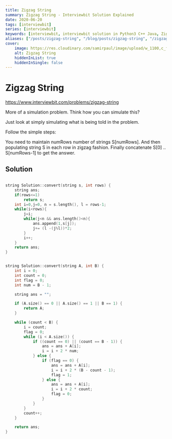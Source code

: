 ```yaml
---
title: Zigzag String
summary: Zigzag String - Interviewbit Solution Explained
date: 2020-06-20
tags: [interviewbit]
series: [interviewbit]
keywords: [interviewbit, interviewbit solution in Python3 C++ Java, Zigzag String solution]
aliases: ["/posts/zigzag-string", "/blog/posts/zigzag-string", "/zigzag-string"]
cover:
    image: https://res.cloudinary.com/samirpaul/image/upload/w_1100,c_fit,co_rgb:FFFFFF,l_text:Arial_70_bold:Zigzag String - Solution Explained/problem-solving.webp
    alt: Zigzag String
    hiddenInList: true
    hiddenInSingle: false
---
```


# Zigzag String

https://www.interviewbit.com/problems/zigzag-string


More of a simulation problem. Think how you can simulate this?

Just look at simply simulating what is being told in the problem.

Follow the simple steps:

You need to maintain numRows number of strings S[numRows].
And then populating string S in each row in zigzag fashion.
Finally concatenate S[0] .. S[numRows-1] to get the answer.
## Solution

```cpp

string Solution::convert(string s, int rows) {
    string ans;
    if(rows<=1)
        return s;
    int i=0,j=0, n = s.length(), l = rows-1;
    while(i<rows){
        j=i;
        while(j<n && ans.length()<n){
            ans.append(1,s[j]);
            j+= (l -(j%l))*2;
        }
        i++;
    }
    return ans;
}


string Solution::convert(string A, int B) {
    int i = 0;
    int count = 0;
    int flag = 0;
    int num = B - 1;

    string ans = "";

    if (A.size() == 0 || A.size() == 1 || B == 1) {
        return A;
    }

    while (count < B) {
        i = count;
        flag = 0;
        while (i < A.size()) {
            if ((count == 0) || (count == B - 1)) {
                ans = ans + A[i];
                i = i + 2 * num;
            } else {
                if (flag == 0) {
                    ans = ans + A[i];
                    i = i + 2 * (B - count - 1);
                    flag = 1;
                } else {
                    ans = ans + A[i];
                    i = i + 2 * count;
                    flag = 0;
                }
            }
        }
        count++;
    }

    return ans;
}
```